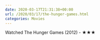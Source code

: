 ```yaml
---
date: 2020-03-17T21:31:38+00:00
url: /2020/03/17/the-hunger-games.html
categories: Movies
---
```

Watched The Hunger Games (2012) - ★★★




